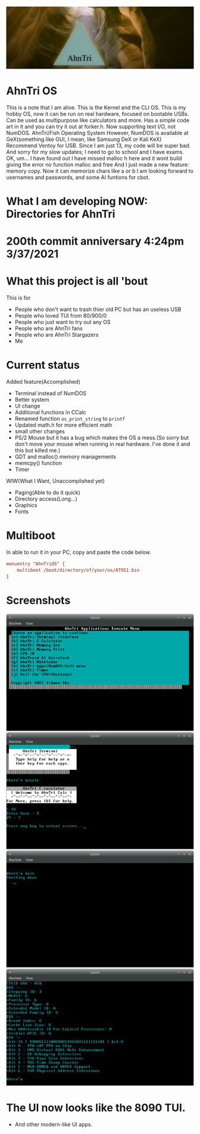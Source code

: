 ![AhnTriLogo](at.jpg)
# AhnTri OS
This is a note that I am alive.
This is the Kernel and the CLI OS.
This is my hobby OS, now it can be run on real hardware, focused on bootable USBs.
Can be used as multipurpose like calculators and more. 
Has a simple code art in it and you can try it out at forker.h.
Now supporting text I/O, not NumDOS.
AhnTri/Fish Operating System
However, NumDOS is available at GeX(something like GUI, I mean, like Samsung DeX or Kali KeX)
Recommend Ventoy for USB.
Since I am just 13, my code will be super bad. 
And sorry for my slow updates; I need to go to school and I have exams.
OK, um... I have found out I have missed malloc h here and it wont build giving the error no function malloc and free
And I just made a new feature: memory copy.
Now it can memorize chars like a or b
I am looking forward to usernames and passwords, and some AI funtions for cbot.
# What I am developing NOW: Directories for AhnTri
# 200th commit anniversary 4:24pm 3/37/2021
# What this project is all 'bout
This is for
 - People who don't want to trash thier old PC but has an useless USB
 - People who loved TUI from 80/900/0
 - People who just want to try out any OS
 - People who are AhnTri fans
 - People who are AhnTri Stargazers
 - Me
# Current status
Added feature(Accomplished)
- Terminal instead of NumDOS
- Better system
- UI change
- Additional functions in CCalc
- Renamed function `os_print_string` to `printf`
- Updated math.h for more efficient math
- small other changes
- PS/2 Mouse but it has a bug which makes the OS a mess.(So sorry but don't move your mouse when running in real hardware. I've done it and this but killed me.)
- GDT and malloc() memory managements
- memcpy() function
- Timer

WIW(What I Want, Unaccomplished yet)
- Paging(Able to do it quick)
- Directory access(Long...)
- Graphics
- Fonts

# Multiboot
In able to run it in your PC, copy and paste the code below.
```INI
menuentry "AhnTriOS" {
	multiboot /boot/directory/of/your/os/ATOS1.bin
}
```
# Screenshots
![Screenshot of 1.2.3](sshot.png)
![Screenshot of 1.2.3](sshot2.png)
![Screenshot of 1.2.3](sshot3.png)
![Screenshot of 1.2.3](sshot4.png)

# The UI now looks like the 8090 TUI.
- And other modern-like UI apps.
